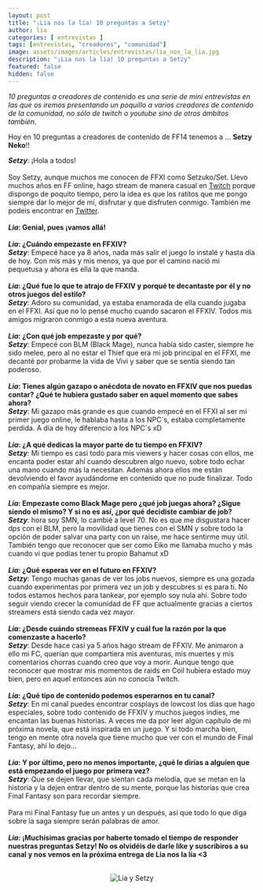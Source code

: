 ```yaml
---
layout: post
title: "¡Lia nos la lía! 10 preguntas a Setzy"
author: lia
categories: [ entrevistas ]
tags: [entrevistas, "creadores", "comunidad"]
image: assets/images/articles/entrevistas/lia_nos_la_lia.jpg
description: "¡Lia nos la lía! 10 preguntas a Setzy"
featured: false
hidden: false
---
```

*10 preguntas a creadores de contenido es una serie de mini entrevistas en las que os iremos presentando un poquillo a varios creadores de contenido de la comunidad, no sólo de twitch o youtube sino de otros ámbitos también.*

Hoy en 10 preguntas a creadores de contenido de FF14 tenemos a ... **Setzy Neko**!!

<div class="card">
  <div class="card-body">
    <i><b>Setzy</b></i>: ¡Hola a todos!<br/>
    <br/>
    Soy Setzy, aunque muchos me conocen de FFXI como Setzuko/Set. Llevo muchos años en FF online, hago stream de manera casual en <a href="https://www.twitch.tv/setzyneko" target="_blank">Twitch</a> porque dispongo de poquito tiempo, pero la idea es que los ratitos que me pongo siempre dar lo mejor de mí, disfrutar y que disfruten conmigo. También me podeis encontrar en <a href="https://twitter.com/SetzyNeko" target="_blank">Twitter</a>.      
  </div>
</div>

<br/>

<div class="card">
  <div class="card-header">
     <b><i>Lia</i>: Genial, pues ¡vamos allá!</b>
  </div>
</div>

<br/>

<div class="card">
  <div class="card-header">
     <b><i>Lia</i>: ¿Cuándo empezaste en FFXIV?</b>
  </div>
  <div class="card-body">
    <i><b>Setzy</b></i>: Empecé hace ya 8 años, nada más salir el juego lo instalé y hasta día de hoy. Con mis más y mis menos, ya que por el camino nació mi pequetusa y ahora es ella la que manda.
  </div>
</div>

<br/>

<div class="card">
  <div class="card-header">
     <b><i>Lia</i>: ¿Qué fue lo que te atrajo de FFXIV y porqué te decantaste por él y no otros juegos del estilo?</b>
  </div>
  <div class="card-body">
    <i><b>Setzy</b></i>:  Adoro su comunidad, ya estaba enamorada de ella cuando jugaba en el FFXI. Así que no lo pensé mucho cuando sacaron el FFXIV. Todos mis amigos migraron conmigo a esta nueva aventura.
  </div>
</div>

<br/>


<div class="card">
  <div class="card-header">
     <b><i>Lia</i>: ¿Con qué job empezaste y por qué?</b>
  </div>
  <div class="card-body">
    <i><b>Setzy</b></i>: Empecé con BLM (Black Mage), nunca había sido caster, siempre he sido melee, pero al no estar el Thief que era mi job principal en el FFXI, me decanté por probarme la vida de Vivi y saber que se sentía siendo tan poderoso.
  </div>    
</div>

<br/>

<div class="card">
  <div class="card-header">
     <b><i>Lia</i>: Tienes algún gazapo o anécdota de novato en FFXIV que nos puedas contar? ¿Qué te hubiera gustado saber en aquel momento que sabes ahora?</b>
  </div>
  <div class="card-body">
    <i><b>Setzy</b></i>: Mi gazapo más grande es que cuando empecé en el FFXI al ser mi primer juego online, le hablaba hasta a los NPC´s, estaba completamente perdida. A día de hoy diferencio a los NPC´s xD
  </div>
</div>

<br/>

<div class="card">
  <div class="card-header">
     <b><i>Lia</i>: ¿A qué dedicas la mayor parte de tu tiempo en FFXIV?</b>
  </div>
  <div class="card-body">
    <i><b>Setzy</b></i>: Mi tiempo es casi todo para mis viewers y hacer cosas con ellos, me encanta poder estar ahí cuando descubren algo nuevo, sobre todo echar una mano cuando más la necesitan. Además ahora ellos me están devolviendo el favor ayudándome en contenido que no pude finalizar. Todo en compañía siempre es mejor.
  </div>
</div>

<br/>

<div class="card">
  <div class="card-header">
     <b><i>Lia</i>: Empezaste como Black Mage pero ¿qué job juegas ahora? ¿Sigue siendo el mismo? Y si no es así, ¿por qué decidiste cambiar de job?</b>
  </div>
  <div class="card-body">
    <i><b>Setzy</b></i>: hora soy SMN, lo cambié a level 70. No es que me disgustara hacer dps con el BLM, pero la movilidad que tienes con el SMN y sobre todo la opción de poder salvar una party con un raise, me hace sentirme muy útil. También tengo que reconocer que ser como Eiko me llamaba mucho y más cuando vi que podías tener tu propio Bahamut xD
  </div>
</div>

<br/>

<div class="card">
  <div class="card-header">
     <b><i>Lia</i>: ¿Qué esperas ver en el futuro en FFXIV?</b>
  </div>
  <div class="card-body">
    <i><b>Setzy</b></i>:  Tengo muchas ganas de ver los jobs nuevos, siempre es una gozada cuando experimentas por primera vez un job y descubres si es para ti. No todos estamos hechos para tankear, por ejemplo soy nula ahí. Sobre todo seguir viendo crecer la comunidad de FF que actualmente gracias a ciertos streamers está siendo cada vez mayor. 
  </div>
</div>

<br/>

<div class="card">
  <div class="card-header">
     <b><i>Lia</i>: ¿Desde cuándo stremeas FFXIV y cuál fue la razón por la que comenzaste a hacerlo?</b>
  </div>
  <div class="card-body">
    <i><b>Setzy</b></i>: Desde hace casi ya 5 años hago stream de FFXIV. Me animaron a ello mi FC, querían que compartiera mis aventuras, mis muertes y mis comentarios chorras cuando creo que voy a morir. Aunque tengo que reconocer que mostrar mis momentos de raids en Coil hubiera estado muy bien, pero en aquel entonces aún no conocía Twitch. 
  </div>
</div>

<br/>


<div class="card">
  <div class="card-header">
     <b><i>Lia</i>: ¿Qué tipo de contenido podemos esperarnos en tu canal?</b>
  </div>
  <div class="card-body"><i><b>Setzy</b></i>: En mi canal puedes encontrar cosplays de lowcost los días que hago especiales, sobre todo contenido de FFXIV y muchos juegos indies, me encantan las buenas historias. A veces me da por leer algún capítulo de mi próxima novela, que está inspirada en un juego. Y si todo marcha bien, tengo en mente otra novela que tiene mucho que ver con el mundo de Final Fantasy, ahí lo dejo…
  </div>
</div>

<br/>

<div class="card">
  <div class="card-header">
     <b><i>Lia</i>: Y por último, pero no menos importante, ¿qué le dirías a alguien que está empezando el juego por primera vez?</b>
  </div>
  <div class="card-body"><i><b>Setzy</b></i>: Que se dejen llevar, que sientan cada melodía, que se metan en la historia y la dejen entrar dentro de su mente, porque las historias que crea Final Fantasy son para recordar siempre.<br/>
  <br/>
  Para mi Final Fantasy fue un antes y un después, así que todo lo que diga sobre la saga siempre serán palabras de amor. 
  </div>
</div>

<br/>

<div class="card">
  <div class="card-header">
     <b><i>Lia</i>: ¡Muchísimas gracias por haberte tomado el tiempo de responder nuestras preguntas Setzy! No os olvidéis de darle like y suscribiros a su canal y nos vemos en la próxima entrega de Lia nos la lía <3</b>
  </div>
</div>

<br/>

<p align="center"><img src="{{ site.baseurl }}/assets/images/articles/entrevistas/lia_setzy/lia_setzy.jpg" alt="Lia y Setzy"/></p>